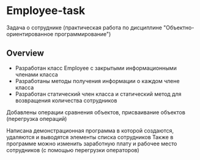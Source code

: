 # Employee-task
Задача о сотруднике (практическая работа по дисциплине "Объектно-ориентированное программирование")

## Overview
+ Разработан класс Employee с закрытыми информационными членами класса
+ Разработаны методы получения информации о каждом члене класса
+ Разработан статический член класса и статический метод для возвращения количества сотрудников

Добавлены операции сравнения объектов, присваивание объектов (перегрузка операций)

Написана демонстрационная программа в которой создаются, удаляются и выводятся элементы списка сотрудников
Также в программе можно изменить заработную плату и рабочее место сотрудников (с помощью перегрузки операторов)
